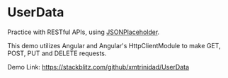 # UserData

Practice with RESTful APIs, using [JSONPlaceholder](http://jsonplaceholder.typicode.com/).

This demo utilizes Angular and Angular's HttpClientModule to make GET, POST, PUT and DELETE requests.

Demo Link: <https://stackblitz.com/github/xmtrinidad/UserData>
